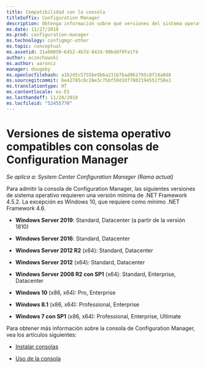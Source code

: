 ```yaml
---
title: Compatibilidad con la consola
titleSuffix: Configuration Manager
description: Obtenga información sobre qué versiones del sistema operativo puede instalar la consola de Configuration Manager.
ms.date: 11/27/2018
ms.prod: configuration-manager
ms.technology: configmgr-other
ms.topic: conceptual
ms.assetid: 21a80050-6452-4b7d-8424-99bddf9fa1f4
author: aczechowski
ms.author: aaroncz
manager: dougeby
ms.openlocfilehash: a1b2d5c5755be9b6a23167bad062795c8f18a0d8
ms.sourcegitcommit: 6e42785c8c26e3c75bf59d3df7802194551f58e1
ms.translationtype: HT
ms.contentlocale: es-ES
ms.lasthandoff: 11/28/2018
ms.locfileid: "52455770"
---
```

# <a name="supported-os-versions-for-configuration-manager-consoles"></a>Versiones de sistema operativo compatibles con consolas de Configuration Manager

*Se aplica a: System Center Configuration Manager (Rama actual)*


Para admitir la consola de Configuration Manager, las siguientes versiones de sistema operativo requieren una versión mínima de .NET Framework 4.5.2. La excepción es Windows 10, que requiere como mínimo .NET Framework 4.6.  

- **Windows Server 2019**: Standard, Datacenter (a partir de la versión 1810)  

-   **Windows Server 2016**: Standard, Datacenter  

-   **Windows Server 2012 R2** (x64): Standard, Datacenter  

-   **Windows Server 2012** (x64): Standard, Datacenter  

-   **Windows Server 2008 R2 con SP1** (x64): Standard, Enterprise, Datacenter  

-   **Windows 10** (x86, x64): Pro, Enterprise  

-   **Windows 8.1** (x86, x64): Professional, Enterprise  

-   **Windows 7 con SP1** (x86, x64): Professional, Enterprise, Ultimate  


Para obtener más información sobre la consola de Configuration Manager, vea los artículos siguientes:

- [Instalar consolas](/sccm/core/servers/deploy/install/install-consoles)  

- [Uso de la consola](/sccm/core/servers/manage/admin-console)  

